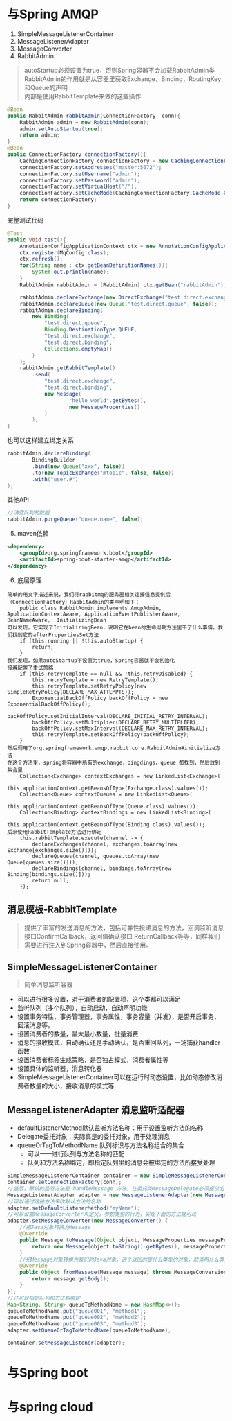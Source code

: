 # 与Spring AMQP
1. SimpleMessageListenerContainer
2. MessageListenerAdapter
3. MessageConverter
4. RabbitAdmin
> autoStartup必须设置为true，否则Spring容器不会加载RabbitAdmin类  
RabbitAdmin的作用就是从容器里获取Exchange，Binding，RoutingKey和Queue的声明  
内部是使用RabbitTemplate来做的这些操作
```java
@Bean
public RabbitAdmin rabbitAdmin(ConnectionFactory  conn){
    RabbitAdmin admin = new RabbitAdmin(conn);
    admin.setAutoStartup(true);
    return admin;
}
@Bean
public ConnectionFactory connectionFactory(){
    CachingConnectionFactory connectionFactory = new CachingConnectionFactory();
    connectionFactory.setAddresses("master:5672");
    connectionFactory.setUsername("admin");
    connectionFactory.setPassword("admin");
    connectionFactory.setVirtualHost("/");
    connectionFactory.setCacheMode(CachingConnectionFactory.CacheMode.CONNECTION);
    return connectionFactory;
}
```
完整测试代码
```java
@Test
public void test(){
    AnnotationConfigApplicationContext ctx = new AnnotationConfigApplicationContext();
    ctx.register(MqConfig.class);
    ctx.refresh();
    for(String name : ctx.getBeanDefinitionNames()){
        System.out.println(name);
    }
    RabbitAdmin rabbitAdmin = (RabbitAdmin) ctx.getBean("rabbitAdmin");

    rabbitAdmin.declareExchange(new DirectExchange("test.direct.exchange", false, false));
    rabbitAdmin.declareQueue(new Queue("test.direct.queue", false));
    rabbitAdmin.declareBinding(
        new Binding(
            "test.direct.queue",
            Binding.DestinationType.QUEUE,
            "test.direct.exchange",
            "test.direct.binding",
            Collections.emptyMap()
        )
    );
    rabbitAdmin.getRabbitTemplate()
        .send(
            "test.direct.exchange",
            "test.direct.binding",
            new Message(
                    "hello world".getBytes(),
                    new MessageProperties()
            )
        );
}
```
也可以这样建立绑定关系
```java
rabbitAdmin.declareBinding(
        BindingBuilder
        .bind(new Queue("xxx", false))
        .to(new TopicExchange("mtopic", false, false))
        .with("user.#")
);
```
其他API
```java
//清空队列的数据
rabbitAdmin.purgeQueue("queue.name", false);
```
5. maven依赖
```xml
<dependency>
    <groupId>org.springframework.boot</groupId>
    <artifactId>spring-boot-starter-amqp</artifactId>
</dependency>
```
6. 底层原理
```text
简单的用文字描述来说，我们将rabbitmq的服务器相关连接信息提供后（ConnectionFactory）RabbitAdmin的类声明如下：
    public class RabbitAdmin implements AmqpAdmin, ApplicationContextAware, ApplicationEventPublisherAware, BeanNameAware,  InitializingBean
可以发现，它实现了InitializingBean，说明它在bean的生命周期方法里干了什么事情，我们找到它的afterPropertiesSet方法
    if (this.running || !this.autoStartup) {
        return;
    }
我们发现，如果autoStartup不设置为true，Spring容器就不会初始化
接着配置了重试策略
    if (this.retryTemplate == null && !this.retryDisabled) {
        this.retryTemplate = new RetryTemplate();
        this.retryTemplate.setRetryPolicy(new SimpleRetryPolicy(DECLARE_MAX_ATTEMPTS));
        ExponentialBackOffPolicy backOffPolicy = new ExponentialBackOffPolicy();
        backOffPolicy.setInitialInterval(DECLARE_INITIAL_RETRY_INTERVAL);
        backOffPolicy.setMultiplier(DECLARE_RETRY_MULTIPLIER);
        backOffPolicy.setMaxInterval(DECLARE_MAX_RETRY_INTERVAL);
        this.retryTemplate.setBackOffPolicy(backOffPolicy);
    }
然后调用了org.springframework.amqp.rabbit.core.RabbitAdmin#initialize方法
在这个方法里，spring将容器中所有的exchange，bingdings，queue 都找到，然后放到集合里
    Collection<Exchange> contextExchanges = new LinkedList<Exchange>(
				this.applicationContext.getBeansOfType(Exchange.class).values());
    Collection<Queue> contextQueues = new LinkedList<Queue>(
            this.applicationContext.getBeansOfType(Queue.class).values());
    Collection<Binding> contextBindings = new LinkedList<Binding>(
            this.applicationContext.getBeansOfType(Binding.class).values());
后来使用RabbitTemplate方法进行绑定
    this.rabbitTemplate.execute(channel -> {
        declareExchanges(channel, exchanges.toArray(new Exchange[exchanges.size()]));
        declareQueues(channel, queues.toArray(new Queue[queues.size()]));
        declareBindings(channel, bindings.toArray(new Binding[bindings.size()]));
        return null;
    });
```
## 消息模板-RabbitTemplate
> 提供了丰富的发送消息的方法，包括可靠性投递消息的方法，回调监听消息接口ConfirmCallback，返回值确认接口
ReturnCallback等等，同样我们需要进行注入到Spring容器中，然后直接使用。

## SimpleMessageListenerContainer
> 简单消息监听容器  
+ 可以进行很多设置，对于消费者的配置项，这个类都可以满足  
+ 监听队列（多个队列），自动启动，自动声明功能
+ 设置事务特性，事务管理器，事务属性，事务容量（并发），是否开启事务，回滚消息等。
+ 设置消费者的数量，最大最小数量，批量消费
+ 消息的接收模式，自动确认还是手动确认，是否重回队列，一场捕获handler函数
+ 设置消费者标签生成策略，是否独占模式，消费者属性等
+ 设置具体的监听器，消息转化器
+ SimpleMessageListenerContainer可以在运行时动态设置，比如动态修改消费者数量的大小，接收消息的模式等

## MessageListenerAdapter 消息监听适配器
+ defaultListenerMethod默认监听方法名称：用于设置监听方法的名称
+ Delegate委托对象：实际真是的委托对象，用于处理消息
+ queueOrTagToMethodName 队列标识与方法名称组合的集合
    - 可以一一进行队列与方法名称的匹配
    - 队列和方法名称绑定，即指定队列里的消息会被绑定的方法所接受处理

```java
SimpleMessageListenerContainer container = new SimpleMessageListenerContainer();
container.setConnectionFactory(conn);
//底层，默认的监听方法是 handleMessage 方法，在委托类MessageDelegate必须提供名称相同的，来绑定
MessageListenerAdapter adapter = new MessageListenerAdapter(new MessageDelegate());
//可以通过这种方法来改默认方法的名称
adapter.setDefaultListenerMethod("myName");
//可以设置MessageConverter来定义，参数类型的行为，实现下面的方法就可以
adapter.setMessageConverter(new MessageConverter() {
    //把Java对象转换为Message
    @Override
    public Message toMessage(Object object, MessageProperties messageProperties) throws MessageConversionException {
        return new Message(object.toString().getBytes(), messageProperties);
    }
    //把Message对象转换为我们的Java对象，这个返回的是什么类型的对象，就调用什么类型的参数方法
    @Override
    public Object fromMessage(Message message) throws MessageConversionException {
        return message.getBody();
    }
});
//还可以指定队列和方法名绑定
Map<String, String> queueToMethodName = new HashMap<>();
queueToMethodName.put("queue001", "method1");
queueToMethodName.put("queue002", "method2");
queueToMethodName.put("queue003", "method3");
adapter.setQueueOrTagToMethodName(queueToMethodName);

container.setMessageListener(adapter);
```

# 与Spring boot
# 与spring cloud